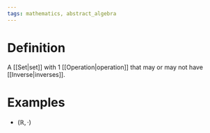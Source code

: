 ```yaml
---
tags: mathematics, abstract_algebra
---
```


# Definition

A [[Set|set]] with $1$ [[Operation|operation]] that may or may not have [[Inverse|inverses]].

# Examples

- $(\mathbb{R}, \cdot)$